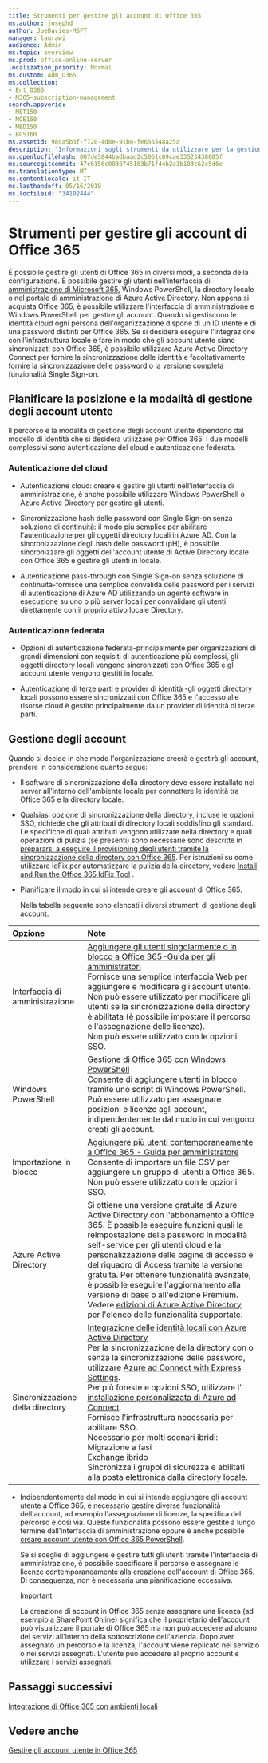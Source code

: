 ```yaml
---
title: Strumenti per gestire gli account di Office 365
ms.author: josephd
author: JoeDavies-MSFT
manager: laurawi
audience: Admin
ms.topic: overview
ms.prod: office-online-server
localization_priority: Normal
ms.custom: Adm_O365
ms.collection:
- Ent_O365
- M365-subscription-management
search.appverid:
- MET150
- MOE150
- MED150
- BCS160
ms.assetid: 98ca5b3f-f720-4d8e-91be-fe656548a25a
description: "Informazioni sugli strumenti da utilizzare per la gestione degli utenti di Office 365 e sul modo in cui è possibile utilizzare dipende dalla modalità di gestione delle identità dell'utente. "
ms.openlocfilehash: 007de5844badbaad2c5061c69cae33523438805f
ms.sourcegitcommit: 47c6156c0038745103b71f44b2a3b103c62e5d6e
ms.translationtype: MT
ms.contentlocale: it-IT
ms.lasthandoff: 05/16/2019
ms.locfileid: "34102444"
---
```

# <a name="tools-to-manage-office-365-accounts"></a>Strumenti per gestire gli account di Office 365

È possibile gestire gli utenti di Office 365 in diversi modi, a seconda della configurazione. È possibile gestire gli utenti nell'interfaccia di [amministrazione di Microsoft 365](https://admin.microsoft.com), Windows PowerShell, la directory locale o nel portale di amministrazione di Azure Active Directory. Non appena si acquista Office 365, è possibile utilizzare l'interfaccia di amministrazione e Windows PowerShell per gestire gli account. Quando si gestiscono le identità cloud ogni persona dell'organizzazione dispone di un ID utente e di una password distinti per Office 365. Se si desidera eseguire l'integrazione con l'infrastruttura locale e fare in modo che gli account utente siano sincronizzati con Office 365, è possibile utilizzare Azure Active Directory Connect per fornire la sincronizzazione delle identità e facoltativamente fornire la sincronizzazione delle password o la versione completa funzionalità Single Sign-on.
  
## <a name="plan-for-where-and-how-you-will-manage-your-user-accounts"></a>Pianificare la posizione e la modalità di gestione degli account utente

Il percorso e la modalità di gestione degli account utente dipendono dal modello di identità che si desidera utilizzare per Office 365. I due modelli complessivi sono autenticazione del cloud e autenticazione federata.
  
### <a name="cloud-authentication"></a>Autenticazione del cloud

- Autenticazione cloud: creare e gestire gli utenti nell'interfaccia di amministrazione, è anche possibile utilizzare Windows PowerShell o Azure Active Directory per gestire gli utenti. 
    
- Sincronizzazione hash delle password con Single Sign-on senza soluzione di continuità: il modo più semplice per abilitare l'autenticazione per gli oggetti directory locali in Azure AD. Con la sincronizzazione degli hash delle password (pH), è possibile sincronizzare gli oggetti dell'account utente di Active Directory locale con Office 365 e gestire gli utenti in locale. 
    
- Autenticazione pass-through con Single Sign-on senza soluzione di continuità-fornisce una semplice convalida delle password per i servizi di autenticazione di Azure AD utilizzando un agente software in esecuzione su uno o più server locali per convalidare gli utenti direttamente con il proprio attivo locale Directory. 
    
### <a name="federated-authentication"></a>Autenticazione federata

- Opzioni di autenticazione federata-principalmente per organizzazioni di grandi dimensioni con requisiti di autenticazione più complessi, gli oggetti directory locali vengono sincronizzati con Office 365 e gli account utente vengono gestiti in locale. 
    
- [Autenticazione di terze parti e provider di identità](about-office-365-identity.md) -gli oggetti directory locali possono essere sincronizzati con Office 365 e l'accesso alle risorse cloud è gestito principalmente da un provider di identità di terze parti. 
    
## <a name="managing-accounts"></a>Gestione degli account

Quando si decide in che modo l'organizzazione creerà e gestirà gli account, prendere in considerazione quanto segue:
  
- Il software di sincronizzazione della directory deve essere installato nei server all'interno dell'ambiente locale per connettere le identità tra Office 365 e la directory locale.
    
- Qualsiasi opzione di sincronizzazione della directory, incluse le opzioni SSO, richiede che gli attributi di directory locali soddisfino gli standard. Le specifiche di quali attributi vengono utilizzate nella directory e quali operazioni di pulizia (se presenti) sono necessarie sono descritte in [prepararsi a eseguire il provisioning degli utenti tramite la sincronizzazione della directory con Office 365](prepare-for-directory-synchronization.md). Per istruzioni su come utilizzare IdFix per automatizzare la pulizia della directory, vedere [Install and Run the Office 365 IdFix Tool](install-and-run-idfix.md) . 
    
- Pianificare il modo in cui si intende creare gli account di Office 365.
    
    Nella tabella seguente sono elencati i diversi strumenti di gestione degli account.
    
|**Opzione**|**Note**|
|:-----|:-----|
|Interfaccia di amministrazione  <br/> |[Aggiungere gli utenti singolarmente o in blocco a Office 365-Guida per gli amministratori](https://support.office.com/article/1970f7d6-03b5-442f-b385-5880b9c256ec) <br/>  Fornisce una semplice interfaccia Web per aggiungere e modificare gli account utente.  <br/>  Non può essere utilizzato per modificare gli utenti se la sincronizzazione della directory è abilitata (è possibile impostare il percorso e l'assegnazione delle licenze).  <br/>  Non può essere utilizzato con le opzioni SSO.  <br/> |
|Windows PowerShell  <br/> |[Gestione di Office 365 con Windows PowerShell](https://go.microsoft.com/fwlink/p/?LinkId=698471) <br/>  Consente di aggiungere utenti in blocco tramite uno script di Windows PowerShell.  <br/>  Può essere utilizzato per assegnare posizioni e licenze agli account, indipendentemente dal modo in cui vengono creati gli account.  <br/> |
|Importazione in blocco  <br/> |[Aggiungere più utenti contemporaneamente a Office 365 - Guida per amministratore](add-several-users-at-the-same-time.md) <br/>  Consente di importare un file CSV per aggiungere un gruppo di utenti a Office 365.  <br/>  Non può essere utilizzato con le opzioni SSO.  <br/> |
|Azure Active Directory  <br/> |Si ottiene una versione gratuita di Azure Active Directory con l'abbonamento a Office 365. È possibile eseguire funzioni quali la reimpostazione della password in modalità self-service per gli utenti cloud e la personalizzazione delle pagine di accesso e del riquadro di Access tramite la versione gratuita. Per ottenere funzionalità avanzate, è possibile eseguire l'aggiornamento alla versione di base o all'edizione Premium. Vedere [edizioni di Azure Active Directory](https://go.microsoft.com/fwlink/p/?LinkId=698465) per l'elenco delle funzionalità supportate.  <br/> |
|Sincronizzazione della directory  <br/> |[Integrazione delle identità locali con Azure Active Directory](https://go.microsoft.com/fwlink/p/?LinkID=624168) <br/>  Per la sincronizzazione della directory con o senza la sincronizzazione delle password, utilizzare [Azure ad Connect with Express Settings](https://go.microsoft.com/fwlink/p/?LinkID=698537).  <br/>  Per più foreste e opzioni SSO, utilizzare l' [installazione personalizzata di Azure ad Connect](https://go.microsoft.com/fwlink/p/?LinkId=698430).  <br/>  Fornisce l'infrastruttura necessaria per abilitare SSO.  <br/>  Necessario per molti scenari ibridi:  <br/>  Migrazione a fasi  <br/>  Exchange ibrido  <br/>  Sincronizza i gruppi di sicurezza e abilitati alla posta elettronica dalla directory locale.  <br/> |
   
- Indipendentemente dal modo in cui si intende aggiungere gli account utente a Office 365, è necessario gestire diverse funzionalità dell'account, ad esempio l'assegnazione di licenze, la specifica del percorso e così via. Queste funzionalità possono essere gestite a lungo termine dall'interfaccia di amministrazione oppure è anche possibile [creare account utente con Office 365 PowerShell](https://go.microsoft.com/fwlink/p/?LinkId=717083).
    
    Se si sceglie di aggiungere e gestire tutti gli utenti tramite l'interfaccia di amministrazione, è possibile specificare il percorso e assegnare le licenze contemporaneamente alla creazione dell'account di Office 365. Di conseguenza, non è necessaria una pianificazione eccessiva.
    
    > [!IMPORTANT]
    > La creazione di account in Office 365 senza assegnare una licenza (ad esempio a SharePoint Online) significa che il proprietario dell'account può visualizzare il portale di Office 365 ma non può accedere ad alcuno dei servizi all'interno della sottoscrizione dell'azienda. Dopo aver assegnato un percorso e la licenza, l'account viene replicato nel servizio o nei servizi assegnati. L'utente può accedere al proprio account e utilizzare i servizi assegnati. 
  
## <a name="next-steps"></a>Passaggi successivi

[Integrazione di Office 365 con ambienti locali](office-365-integration.md)
  
## <a name="see-also"></a>Vedere anche

[Gestire gli account utente in Office 365](https://support.office.com/article/3204162b-0b6c-4838-8a11-394b9bfd31de.aspx)
  

